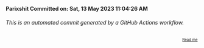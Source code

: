 **Parixshit Committed on: Sat, 13 May 2023 11:04:26 AM** <!-- c6bccd64-a50d-4375-9eaf-32b208053092 -->

###### This is an automated commit generated by a GitHub Actions workflow.

<div align="right"><sub><sup><a href="https://github.com/Parixshit/AutoCommit.git">Read me</a></sup></sub></div>
